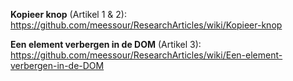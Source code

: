 **Kopieer knop** (Artikel 1 & 2): https://github.com/meessour/ResearchArticles/wiki/Kopieer-knop

**Een element verbergen in de DOM** (Artikel 3): https://github.com/meessour/ResearchArticles/wiki/Een-element-verbergen-in-de-DOM
